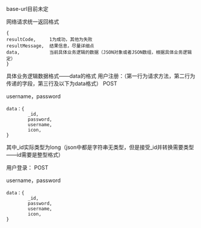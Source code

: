    base-url目前未定

网络请求统一返回格式

    {
    resultCode,     1为成功，其他为失败
    resultMessage,  结果信息，尽量详细点
    data,           当前具体业务逻辑的数据（JSON对象或者JSON数组，根据具体业务逻辑定）
    }
具体业务逻辑数据格式——data的格式
用户注册：（第一行为请求方法，第二行为传递的字段，第三行及以下为data格式）
POST

username，password

    data：{
            _id,
            password,
            username,
            icon,
    }
其中_id实际类型为long（json中都是字符串无类型，但是接受_id并转换需要类型——id需要是整型格式）

用户登录：
POST

username，password

    data：{
            _id,
            password,
            username,
            icon,
    }
